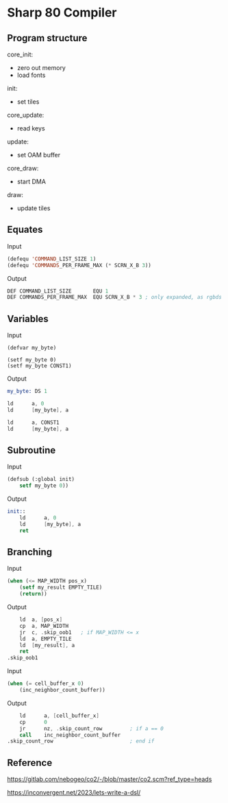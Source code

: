 # Sharp 80 Compiler

## Program structure

core_init:

- zero out memory
- load fonts

init:

- set tiles

core_update:

- read keys

update:

- set OAM buffer

core_draw:

- start DMA

draw:

- update tiles

## Equates

Input

```lisp
(defequ 'COMMAND_LIST_SIZE 1)
(defequ 'COMMANDS_PER_FRAME_MAX (* SCRN_X_B 3))

```

Output

```asm
DEF COMMAND_LIST_SIZE       EQU 1
DEF COMMANDS_PER_FRAME_MAX  EQU SCRN_X_B * 3 ; only expanded, as rgbds will compute at compile time

```

## Variables

Input

```[lisp]
(defvar my_byte)

(setf my_byte 0)
(setf my_byte CONST1)
```

Output

```asm
my_byte: DS 1

ld      a, 0
ld      [my_byte], a

ld      a, CONST1
ld      [my_byte], a
```

## Subroutine

Input

```lisp
(defsub (:global init)
    setf my_byte 0))
```

Output

```asm
init::
    ld      a, 0
    ld      [my_byte], a
    ret
```

## Branching

Input

```lisp
(when (<= MAP_WIDTH pos_x)
    (setf my_result EMPTY_TILE)  
    (return))
```

Output

```asm
    ld  a, [pos_x]
    cp  a, MAP_WIDTH
    jr  c, .skip_oob1   ; if MAP_WIDTH <= x
    ld  a, EMPTY_TILE
    ld  [my_result], a  
    ret
.skip_oob1                  
```

Input

```lisp
(when (= cell_buffer_x 0)
    (inc_neighbor_count_buffer))
```

Output

```asm
    ld      a, [cell_buffer_x]
    cp      0
    jr      nz, .skip_count_row         ; if a == 0
    call    inc_neighbor_count_buffer
.skip_count_row                         ; end if
```

## Reference

<https://gitlab.com/nebogeo/co2/-/blob/master/co2.scm?ref_type=heads>

<https://inconvergent.net/2023/lets-write-a-dsl/>
